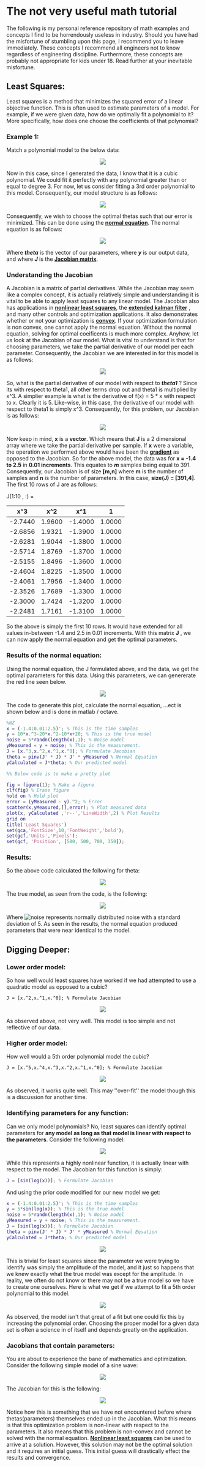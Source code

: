 # The not very useful math tutorial

The following is my personal reference repository of math examples and concepts I find to be horrendously useless in industry. Should you have had the misfortune of stumbling upon this page, I recommend you to leave immediately. These concepts I recommend all engineers not to know regardless of engineering discipline. Furthermore, these concepts are probably not appropriate for kids under 18. Read further at your inevitable misfortune. 

## Least Squares: 

Least squares is a method that minimizes the squared error of a linear objective function. This is often used to estimate parameters of a model. 
For example, if we were given data, how do we optimally fit a polynomial to it? More specifically, how does one choose the coefficients of that polynomial?

### Example 1:

Match a polynomial model to the below data:

<p align="center">
<img src ="Images/LSQ_2.PNG">
</p>

Now in this case, since I generated the data, I know that it is a cubic polynomial. We could fit it perfectly with any polynomial greater than or equal to degree 3. For now, let us consider fitting a 3rd order polynomial to this model. Consequently, our model structure is as follows: 

<p align="center">
<img src ="Images/LSQ_3.PNG">
</p>

Consequently, we wish to choose the optimal thetas such that our error is minimized. This can be done using the [**normal equation**](https://en.wikipedia.org/wiki/Ordinary_least_squares). The normal equation is as follows: 

<p align="center">
<img src ="Images/LSQ_4.PNG">
</p>

Where **_theta_** is the vector of our parameters, where **_y_** is our output data, and where **_J_** is the [**Jacobian matrix**](https://en.wikipedia.org/wiki/Jacobian_matrix_and_determinant).

### Understanding the Jacobian

 A Jacobian is a matrix of partial derivatives. While the Jacobian may seem like a complex concept, it is actually relatively simple and understanding it is vital to be able to apply least squares to any linear model. The Jacobian also has applications in [**nonlinear least squares**](https://en.wikipedia.org/wiki/Non-linear_least_squares), the [**extended kalman filter**](https://en.wikipedia.org/wiki/Extended_Kalman_filter) , and many other controls and optimization applications. It also demonstrates whether or not your optimization is [**convex**](https://en.wikipedia.org/wiki/Convex_optimization). If your optimization formulation is non convex, one cannot apply the normal equation. Without the normal equation, solving for optimal coeificents is much more complex. Anyhow, let us look at the Jacobian of our model. What is vital to understand is that for choosing parameters, we take the partial derivative of our model per each parameter. Consequently, the Jacobian we are interested in for this model is as follows:

<p align="center">
<img src ="Images/LSQ_5.PNG">
</p>

So, what is the partial derivative of our model with respect to **_theta1_** ? Since its with respect to theta1, all other terms drop out and theta1 is multiplied by x^3. A simplier example is what is the derivative of f(x) = 5 * x with respect to x. Clearly it is 5. Like-wise, in this case, the derivative of our model with respect to theta1 is simply x^3. Consequently, for this problem, our Jacobian is as follows:

 <p align="center">
<img src ="Images/LSQ_6.PNG">
</p>

Now keep in mind, **x** is a **vector**. Which means that **J** is a 2 dimensional  array where we take the partial derivative per sample. If **x** were a variable, the operation we performed above would have been the [**gradient**](https://en.wikipedia.org/wiki/Gradient) as opposed to the Jacobian. So for the above model, the data was for **x = -1.4 to 2.5** in **0.01 increments**. This equates to **_m_** samples being equal to 391. Consequently, our Jacobian is of size **[m,n]** where **m** is the number of samples and **n** is the number of parameters. In this case, **size(J) = [391,4]**. The first 10 rows of J are as follows:

J(1:10 , :) = 


| x^3 | x^2 | x^1 | 1 | 
|----|----|----|----| 
| -2.7440 |    1.9600 |   -1.4000 |    1.0000 |
|   -2.6856 |   1.9321  | -1.3900 |   1.0000
|   -2.6281  |  1.9044  | -1.3800  |  1.0000
|   -2.5714   | 1.8769  | -1.3700  |  1.0000
|  -2.5155    |1.8496   |-1.3600   | 1.0000
|   -2.4604   | 1.8225  | -1.3500  |  1.0000
|   -2.4061   | 1.7956  | -1.3400  |  1.0000
|   -2.3526   | 1.7689  | -1.3300  |  1.0000
|   -2.3000   | 1.7424 |  -1.3200  |  1.0000
|   -2.2481   | 1.7161|   -1.3100  |  1.0000

So the above is simply the first 10 rows. It would have extended for all values in-between -1.4 and 2.5 in 0.01 increments. With this matrix **J** , we can now apply the normal equation and get the optimal parameters. 

### Results of the normal equation:

Using the normal equation, the J formulated above, and the data, we get the optimal parameters for this data. Using this parameters, we can genererate the red line seen below. 

<p align="center">
<img src ="Images/LSQ_1.PNG">
</p>

The code to generate this plot, calculate the normal equation, ...ect is shown below and is done in matlab / octave. 

```matlab
%NZ
x = (-1.4:0.01:2.5)'; % This is the time samples 
y = 10*x.^3-20*x.^2-10*x+20; % This is the true model
noise = 5*randn(length(x),1); % Noise model 
yMeasured = y + noise; % This is the measurement. 
J = [x.^3,x.^2,x.^1,x.^0]; % Formulate Jacobian 
theta = pinv(J' * J) * J' * yMeasured % Normal Equation
yCalculated = J*theta; % Our predicted model

%% Below code is to make a pretty plot 

fig = figure(1); % Make a figure
clf(fig) % Erase figure
hold on % Hold plot
error = (yMeasured - y).^2; % Error
scatter(x,yMeasured,[],error); % Plot measured data 
plot(x, yCalculated ,'r--','LineWidth',2) % Plot Results
grid on
title('Least Squares')
set(gca,'FontSize',10,'FontWeight','bold');
set(gcf,'Units','Pixels');
set(gcf, 'Position', [500, 500, 700, 350]);
```

### Results: 

So the above code calculated the following for theta: 

<p align="center">
<img src ="Images/LSQ_7.PNG">
</p>

The true model, as seen from the code, is the following: 

<p align="center">
<img src ="Images/LSQ_8.PNG">
</p>

Where  ![noise](Images/LSQ_9.PNG) represents normally distributed noise with a standard deviation of 5. As seen in the results, the normal equation produced parameters that were near identical to the model. 

## Digging Deeper: 

### Lower order model: 

So how well would least squares have worked if we had attempted to use a quadratic model as opposed to a cubic? 

```
J = [x.^2,x.^1,x.^0]; % Formulate Jacobian 
```

<p align="center">
<img src ="Images/LSQ_10.PNG">
</p>

As observed above, not very well. This model is too simple and not reflective of our data.

### Higher order model:

How well would a 5th order polynomial model the cubic?

```
J = [x.^5,x.^4,x.^3,x.^2,x.^1,x.^0]; % Formulate Jacobian 
```

<p align="center">
<img src ="Images/LSQ_11.PNG">
</p>

As observed, it works quite well. This may ''over-fit'' the model though this is a discussion for another time. 

### Identifying parameters for any function:

Can we only model polynomials? No, least squares can identify optimal parameters for **any model as long as that model is linear with respect to the parameters**. Consider the following model: 
<p align="center">
<img src ="Images/LSQ_13.PNG">
</p>
While this represents a highly nonlinear function, it is actually linear with respect to the model. The Jacobian for this function is simply:

```matlab
J = [sin(log(x))]; % Formulate Jacobian 
```

And using the prior code modified for our new model we get: 

```matlab
x = (-1.4:0.01:2.5)'; % This is the time samples 
y = 5*sin(log(x)); % This is the true model
noise = 5*randn(length(x),1); % Noise model 
yMeasured = y + noise; % This is the measurement. 
J = [sin(log(x))]; % Formulate Jacobian 
theta = pinv(J' * J) * J' * yMeasured % Normal Equation
yCalculated = J*theta; % Our predicted model
```

<p align="center">
<img src ="Images/LSQ_12.PNG">
</p>

This is trivial for least squares since the parameter we were trying to identify was simply the amplitude of the model, and it just so happens that we knew exactly what the true model was except for the amplitude. In reality, we often do not know or there may not be a true model so we have to create one ourselves. Here is what we get if we attempt to fit a 5th order polynomial to this model. 

<p align="center">
<img src ="Images/LSQ_14.PNG">
</p>

As observed, the model isn't that great of a fit but one could fix this by increasing the polynomial order. Choosing the proper model for a given data set is often a science in of itself and depends greatly on the application. 

### Jacobians that contain parameters:
You are about to experience the bane of mathematics and optimization. Consider the following simple model of a sine wave:

<p align="center">
<img src ="Images/LSQ_15.PNG">
</p>

The Jacobian for this is the following: 

<p align="center">
<img src ="Images/LSQ_16.PNG">
</p>

Notice how this is something that we have not encountered before where thetas(parameters) themselves ended up in the Jacobian. What this means is that this optimization problem is non-linear with respect to the parameters. It also means that this problem is non-convex and cannot be solved with the normal equation. [**Nonlinear least squares**](https://en.wikipedia.org/wiki/Non-linear_least_squares) can be used to arrive at a solution. However, this solution may not be the optimal solution and it requires an initial guess. This initial guess will drastically effect the results and convergence. 

